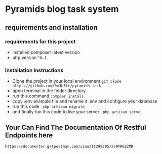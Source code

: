 # Pyramids blog task system

## requirements and installation

### requirements for this project
- installed composer latest version
- php version ``^8.1``

### installation instructions

- Clone the project in your local environment ``git clone  https://github.com/0x3b3fc/pyramids-task``
- open terminal in the folder directory
- run this command ``compoer install ``
- copy .env.example file and rename it .env and configure your database
- run this code `` php artisan migrate``
- and finally run this code to live your server `` php artisan serve``


## Your Can Find The Documentation Of Restful Endpoints here
``https://documenter.getpostman.com/view/11298205/2s9YR6ZZMR``


